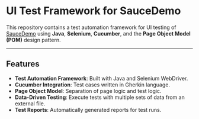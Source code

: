 # UI Test Framework for SauceDemo

This repository contains a test automation framework for UI testing of [SauceDemo](https://www.saucedemo.com) using **Java**, **Selenium**, **Cucumber**, and the **Page Object Model (POM)** design pattern.

---

## **Features**
- **Test Automation Framework**: Built with Java and Selenium WebDriver.
- **Cucumber Integration**: Test cases written in Gherkin language.
- **Page Object Model**: Separation of page logic and test logic.
- **Data-Driven Testing**: Execute tests with multiple sets of data from an external file.
- **Test Reports**: Automatically generated reports for test runs.
